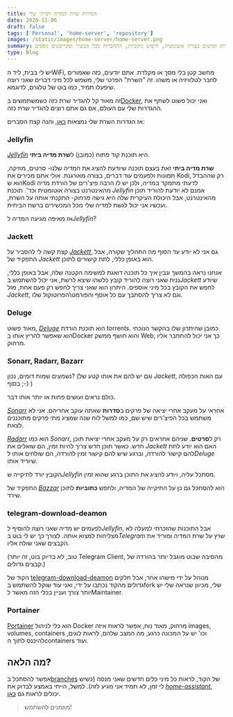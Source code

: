```yaml
---
title: הגדרות שרת המדיה הביתי שלי
date: 2020-11-06
draft: false
tags: ['Personal', 'home-server', 'repository']
images: /static/images/home-server/home-server.png
summary: איך מוגדר שרת המדיה הביתי שלי, להורדת סדרות וסרטים בצורה אוטומטית, חיפוש כתוביות, התחברות מכל מכשיר וסקריפטים נוספים
type: Blog
---
```


יש לי בבית, ליד הWiFi, מחשב קטן בלי מסך או מקלדת. אתם יודעים, כזה שאמורים לחבר לטלוויזיה או משהו. זה "השרת" הפרטי שלי, משמש לכל מיני דברים שאני רוצה שיפעלו תמיד, כמו בוט של טלגרם, לדוגמא.

זה מאוד קל להגדיר שרת כזה כשמשתמשים ב[Docker](/docker/), ואני יכול פשוט לשתף את ההגדרות שלי עם העולם, אם גם אתם רוצים להגדיר שרת כזה.

אז הגדרות השרת שלי נמצאות [כאן](https://github.com/baruchiro/home-server), והנה קצת הסברים:

### Jellyfin

_[Jellyfin](https://jellyfin.org/)_ היא תוכנת קוד פתוח (כמובן) ל**שרת מדיה ביתי**.

**שרת מדיה ביתי** זאת בעצם תוכנה שיודעת להציג את המדיה שלנו- סרטים, מוזיקה, תמונות ולפעמים עוד דברים, בצורה מאורגנת. אולי אתם מכירים את Kodi, רק שההבדל הוא שKodi לדעתי מתמקד במדיה, ולכן יש לו הרבה פיצ'רים של הורדת מדיה מהאינטרנט בצורה אוטומטית וכד'. תוכנת _Jellyfin_ אמנם לא יודעת להוריד תוכן מהאינטרנט, אבל היכולת העיקרית שלה היא _גישה מרחוק_- התקנתי אותה על השרת, ועכשיו אני יכול לגשת למדיה שלי מכל המכשירים ברשת הביתית.

אז מאיפה מגיעה המדיה ל*Jellyfin*?

### Jackett

קצת קשה לי להסביר על _[Jackett](https://github.com/Jackett/Jackett)_, גם אני לא יודע עד הסוף מה התהליך שקורה, אבל התפקיד של _Jackett_ הוא באופן כללי, לתת קישורים לתוכן.

אנחנו נראה בהמשך ונבין איך כל תוכנה דואגת למשימה הקטנה שלה, אבל באופן כללי, נניח שאני רוצה להוריד קובץ כלשהו שיצא לרשת, אני יכול להשתמש ב*Jackett* שיודע לחפש את הקובץ בכל מיני אוספים. היתרון הוא שאני צריך לחפש רק פעם אחת, מול _Jackett_, וגם לא צריך להסתבך עם כל אוסף והפורמט\הפרוטוקול שלו.

### Deluge

מאוד פשוט, _[Deluge](https://deluge-torrent.org/)_ הוא תוכנת הורדת torrents. כמובן שהיתרון שלו בהקשר הנוכחי הוא שאפשר להריץ אותו בDocker והוא חושף ממשק Web, כך אני יכול להתחבר אליו מרחוק.

### Sonarr, Radarr, Bazarr

נשמעים שמות דומים, נכון? (וגם יש להם את אותו קטע של _Jackett_, עם האות הכפולה בסוף ;-) )

כולם נראים ועושים פחות או יותר אותו דבר.

_[Sonarr](https://sonarr.tv/)_ אחראי על מעקב אחרי יציאה של פרקים ב**סדרות** שאתה עוקב אחריהם. אני לא משתמש בכל הפיצ'רים שיש שם, כמו למשל לוח שנה שמציג מתי פרקים מתוכננים לצאת.

_[Radarr](https://radarr.video/)_ הוא כמו _Sonarr_, רק ל**סרטים**. שניהם אחראים רק על מעקב אחרי יציאת תוכן חדש. כאשר תוכן חדש צריך להיות זמין, הם שואלים את _Jackett_ האם הוא יודע לתת להם קישור להורדה, וברגע שיש להם קישור זמין להורדה, הם שולחים אותו ל*Deluge* שיוריד אותו.

הקובץ יורד לתיקייה ש*Jellyfin* מסתכל עליה, ויודע להציג את התוכן ברגע שהוא זמין.

התפקיד של _[Bazzar](https://www.bazarr.media/)_ הוא להסתכל גם כן על התיקייה של המדיה, ולחפש **כתוביות** לתוכן שירד.

### telegram-download-deamon

לפעמים יש מדיה שאני רוצה להוסיף ל*Jellyfin*, אבל התוכנות שהזכרתי למעלה לא מצליחות למצוא אותה. לצורך כך יש לי בוט ב*Telegram* שרץ על שרת המדיה ומוריד את הקבצים שאני שולח אליו.

(טוב, לא בדיוק בוט, זה יותר Telegram Client, מהסיבה שבוט מוגבל יותר בהורדה של קבצים גדולים.)

הקוד של [telegram-download-deamon](https://github.com/alfem/telegram-download-daemon) מנוהל על ידי מישהו אחר, אבל חלקים גדולים מהקוד נכתבו על ידי, ואני עוד שוקל להשתמש בfork שלי, מכיוון שנראה שלי יש יותר צורך ועניין בכלי הזה מאשר לMaintainer.

### Portainer

[Portainer](https://www.portainer.io/) הוא כלי לניהול Docker מרחוק, מאוד נוח, אפשר לראות איזה images, volumes, containers וכו' יש על המכונה כרגע, מה המצב שלהם, לראות לוגים, להיכנס לתוך הcontainers ועוד.

## מה הלאה?

אפשר להסתכל ב[branches](https://github.com/baruchiro/home-server/branches) של הקוד, לראות כל מיני כלים חדשים שאני מנסה (כשיש לי זמן, לא תמיד אני מגיע לזה). למשל, הייתי באמצע לבדוק את _[home-assistant](https://www.home-assistant.io/)_, יכולים לראות גם [כאן](/home-assistant/).

> מוזמנים להשתמש!

